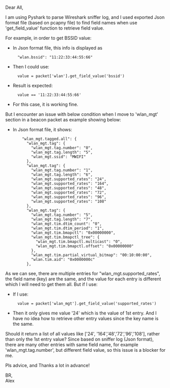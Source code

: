 Dear All,

I am using Pyshark to parse Wireshark sniffer log, and I used exported Json format file (based on pcapny file) to find field names when use 'get_field_value' function to retrieve field value. 

For example, in order to get BSSID value:
- In Json format file, this info is displayed as
       
        "wlan.bssid": "11:22:33:44:55:66"
- Then I could use:
        
        value = packet['wlan'].get_field_value('bssid')
- Result is expected:

        value == '11:22:33:44:55:66'
- For this case, it is working fine.


But I encounter an issue with below condition when I move to 'wlan_mgt' section in a beacon packet as example showing below:
- In Json format file, it shows:

          "wlan_mgt.tagged.all": {
            "wlan_mgt.tag": {
              "wlan_mgt.tag.number": "0",
              "wlan_mgt.tag.length": "5",
              "wlan_mgt.ssid": "MWIFI"
            },
            "wlan_mgt.tag": {
              "wlan_mgt.tag.number": "1",
              "wlan_mgt.tag.length": "6",
              "wlan_mgt.supported_rates": "24",
              "wlan_mgt.supported_rates": "164",
              "wlan_mgt.supported_rates": "48",
              "wlan_mgt.supported_rates": "72",
              "wlan_mgt.supported_rates": "96",
              "wlan_mgt.supported_rates": "108"
            },
            "wlan_mgt.tag": {
              "wlan_mgt.tag.number": "5",
              "wlan_mgt.tag.length": "7",
              "wlan_mgt.tim.dtim_count": "0",
              "wlan_mgt.tim.dtim_period": "1",
              "wlan_mgt.tim.bmapctl": "0x00000000",
              "wlan_mgt.tim.bmapctl_tree": {
                "wlan_mgt.tim.bmapctl.multicast": "0",
                "wlan_mgt.tim.bmapctl.offset": "0x00000000"
              },
              "wlan_mgt.tim.partial_virtual_bitmap": "00:10:00:00",
              "wlan.tim.aid": "0x0000000c"
            },

As we can see, there are multiple entries for "wlan_mgt.supported_rates", the field name (key) are the same, and the value for each entry is different which I will need to get them all. But if I use:
- If I use:

        value = packet['wlan_mgt'].get_field_value('supported_rates')
- Then it only gives me value '24' which is the value of 1st entry. And I have no idea how to retrieve other entry values since the key name is the same.

Should it return a list of all values like ['24', '164','48','72','96','108'], rather than only the 1st entry value?
Since based on sniffer log (Json format), there are many other entries with same field name, for example
 'wlan_mgt.tag.number', but different field value, so this issue is a blocker for me.  
 
Pls advice, and Thanks a lot in advance!

BR,  
Alex

